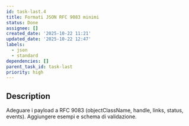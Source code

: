 ```yaml
---
id: task-last.4
title: Formati JSON RFC 9083 minimi
status: Done
assignee: []
created_date: '2025-10-22 11:21'
updated_date: '2025-10-22 12:47'
labels:
  - json
  - standard
dependencies: []
parent_task_id: task-last
priority: high
---
```


## Description

<!-- SECTION:DESCRIPTION:BEGIN -->
Adeguare i payload a RFC 9083 (objectClassName, handle, links, status, events). Aggiungere esempi e schema di validazione.
<!-- SECTION:DESCRIPTION:END -->
